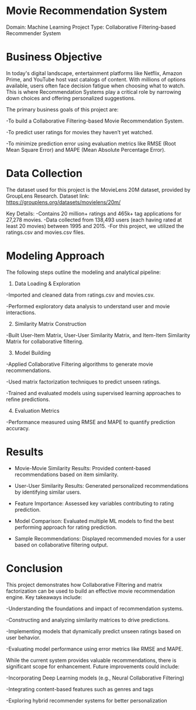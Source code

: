 # Movie Recommendation System
Domain: Machine Learning
Project Type: Collaborative Filtering-based Recommender System

# Business Objective
In today's digital landscape, entertainment platforms like Netflix, Amazon Prime, and YouTube host vast catalogs of content. With millions of options available, users often face decision fatigue when choosing what to watch. This is where Recommendation Systems play a critical role by narrowing down choices and offering personalized suggestions.

The primary business goals of this project are:

-To build a Collaborative Filtering-based Movie Recommendation System.

-To predict user ratings for movies they haven’t yet watched.

-To minimize prediction error using evaluation metrics like RMSE (Root Mean Square Error) and MAPE (Mean Absolute Percentage Error).

# Data Collection
The dataset used for this project is the MovieLens 20M dataset, provided by GroupLens Research.
Dataset link: https://grouplens.org/datasets/movielens/20m/

 Key Details:
-Contains 20 million+ ratings and 465k+ tag applications for 27,278 movies.
-Data collected from 138,493 users (each having rated at least 20 movies) between 1995 and 2015.
-For this project, we utilized the ratings.csv and movies.csv files.

# Modeling Approach
The following steps outline the modeling and analytical pipeline:

1. Data Loading & Exploration

-Imported and cleaned data from ratings.csv and movies.csv.

-Performed exploratory data analysis to understand user and movie interactions.

2. Similarity Matrix Construction

-Built User-Item Matrix, User-User Similarity Matrix, and Item-Item Similarity Matrix for collaborative filtering.

3. Model Building

-Applied Collaborative Filtering algorithms to generate movie recommendations.

-Used matrix factorization techniques to predict unseen ratings.

-Trained and evaluated models using supervised learning approaches to refine predictions.

4. Evaluation Metrics

-Performance measured using RMSE and MAPE to quantify prediction accuracy.

# Results

- Movie-Movie Similarity Results: Provided content-based recommendations based on item similarity.

- User-User Similarity Results: Generated personalized recommendations by identifying similar users.

- Feature Importance: Assessed key variables contributing to rating prediction.

- Model Comparison: Evaluated multiple ML models to find the best performing approach for rating prediction.

- Sample Recommendations: Displayed recommended movies for a user based on collaborative filtering output.

# Conclusion
This project demonstrates how Collaborative Filtering and matrix factorization can be used to build an effective movie recommendation engine. Key takeaways include:

-Understanding the foundations and impact of recommendation systems.

-Constructing and analyzing similarity matrices to drive predictions.

-Implementing models that dynamically predict unseen ratings based on user behavior.

-Evaluating model performance using error metrics like RMSE and MAPE.

While the current system provides valuable recommendations, there is significant scope for enhancement. Future improvements could include:

-Incorporating Deep Learning models (e.g., Neural Collaborative Filtering)

-Integrating content-based features such as genres and tags

-Exploring hybrid recommender systems for better personalization

